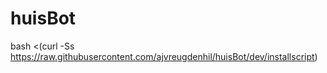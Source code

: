 # huisBot
bash <(curl -Ss https://raw.githubusercontent.com/ajvreugdenhil/huisBot/dev/installscript)